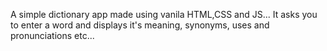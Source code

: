 A simple dictionary app made using vanila HTML,CSS and JS...
It asks you to enter a word and displays it's meaning, synonyms, uses and pronunciations etc...
